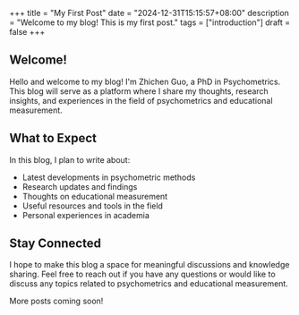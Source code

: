 +++
title = "My First Post"
date = "2024-12-31T15:15:57+08:00"
description = "Welcome to my blog! This is my first post."
tags = ["introduction"]
draft = false
+++

## Welcome!

Hello and welcome to my blog! I'm Zhichen Guo, a PhD in Psychometrics. This blog will serve as a platform where I share my thoughts, research insights, and experiences in the field of psychometrics and educational measurement.

## What to Expect

In this blog, I plan to write about:

- Latest developments in psychometric methods
- Research updates and findings
- Thoughts on educational measurement
- Useful resources and tools in the field
- Personal experiences in academia

## Stay Connected

I hope to make this blog a space for meaningful discussions and knowledge sharing. Feel free to reach out if you have any questions or would like to discuss any topics related to psychometrics and educational measurement.

More posts coming soon!
